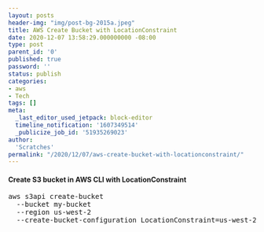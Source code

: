 ```yaml
---
layout: posts
header-img: "img/post-bg-2015a.jpeg"
title: AWS Create Bucket with LocationConstraint
date: 2020-12-07 13:58:29.000000000 -08:00
type: post
parent_id: '0'
published: true
password: ''
status: publish
categories:
- aws
- Tech
tags: []
meta:
  _last_editor_used_jetpack: block-editor
  timeline_notification: '1607349514'
  _publicize_job_id: '51935269023'
author:
  'Scratches'
permalink: "/2020/12/07/aws-create-bucket-with-locationconstraint/"
---
```

#### Create S3 bucket in AWS CLI with LocationConstraint
<pre>
aws s3api create-bucket 
  --bucket my-bucket 
  --region us-west-2 
  --create-bucket-configuration LocationConstraint=us-west-2
</pre>


